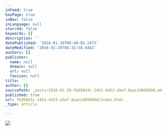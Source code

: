 ```yaml
---
inFeed: true
hasPage: true
inNav: false
inLanguage: null
starred: false
keywords: []
description: ''
datePublished: '2016-01-20T06:40:05.247Z'
dateModified: '2016-01-20T06:33:58.946Z'
authors: []
publisher:
  name: null
  domain: null
  url: null
  favicon: null
title: ''
author: []
sourcePath: _posts/2016-01-20-f6d5843c-2451-4453-a5ef-8aac2d85699d.md
published: true
url: f6d5843c-2451-4453-a5ef-8aac2d85699d/index.html
_type: Article

---
```

![](https://the-grid-user-content.s3-us-west-2.amazonaws.com/5fa3f1f8-5cf5-4aec-91b9-f8b318d95193.jpg)